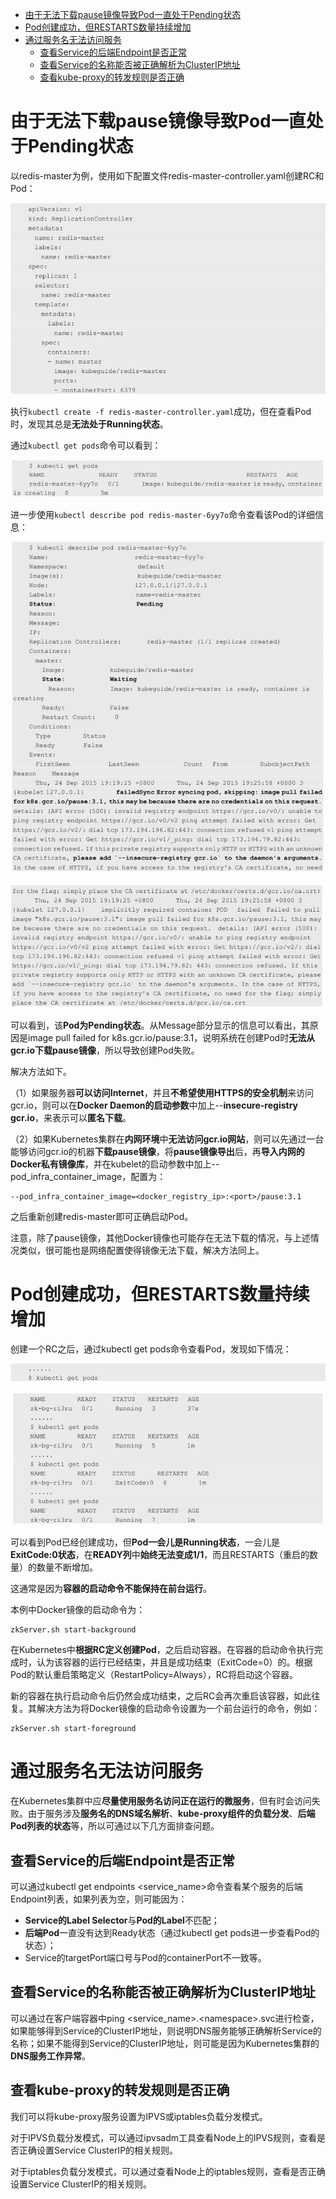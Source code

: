 

<!-- @import "[TOC]" {cmd="toc" depthFrom=1 depthTo=6 orderedList=false} -->

<!-- code_chunk_output -->

- [由于无法下载pause镜像导致Pod一直处于Pending状态](#由于无法下载pause镜像导致pod一直处于pending状态)
- [Pod创建成功，但RESTARTS数量持续增加](#pod创建成功但restarts数量持续增加)
- [通过服务名无法访问服务](#通过服务名无法访问服务)
  - [查看Service的后端Endpoint是否正常](#查看service的后端endpoint是否正常)
  - [查看Service的名称能否被正确解析为ClusterIP地址](#查看service的名称能否被正确解析为clusterip地址)
  - [查看kube\-proxy的转发规则是否正确](#查看kube-proxy的转发规则是否正确)

<!-- /code_chunk_output -->


# 由于无法下载pause镜像导致Pod一直处于Pending状态

以redis\-master为例，使用如下配置文件redis-master-controller.yaml创建RC和Pod：

![2019-09-26-15-10-35.png](./images/2019-09-26-15-10-35.png)

执行`kubectl create -f redis-master-controller.yaml`成功，但在查看Pod时，发现其总是**无法处于Running状态**。

通过`kubectl get pods`命令可以看到：

![2019-09-26-15-11-48.png](./images/2019-09-26-15-11-48.png)

进一步使用`kubectl describe pod redis-master-6yy7o`命令查看该Pod的详细信息：

![2019-09-26-15-12-20.png](./images/2019-09-26-15-12-20.png)

![2019-09-26-15-12-28.png](./images/2019-09-26-15-12-28.png)

可以看到，该**Pod为Pending状态**。从Message部分显示的信息可以看出，其原因是image pull failed for k8s.gcr.io/pause:3.1，说明系统在创建Pod时**无法从gcr.io下载pause镜像**，所以导致创建Pod失败。

解决方法如下。

（1）如果服务器**可以访问Internet**，并且**不希望使用HTTPS的安全机制**来访问gcr.io，则可以在**Docker Daemon的启动参数**中加上\-\-**insecure\-registry gcr.io**，来表示可以**匿名下载**。

（2）如果Kubernetes集群在**内网环境**中**无法访问gcr.io网站**，则可以先通过一台能够访问gcr.io的机器**下载pause镜像**，将**pause镜像导出**后，再**导入内网的Docker私有镜像库**，并在kubelet的启动参数中加上\-\-pod\_infra\_container\_image，配置为：

```
--pod_infra_container_image=<docker_registry_ip>:<port>/pause:3.1
```

之后重新创建redis-master即可正确启动Pod。

注意，除了pause镜像，其他Docker镜像也可能存在无法下载的情况，与上述情况类似，很可能也是网络配置使得镜像无法下载，解决方法同上。

# Pod创建成功，但RESTARTS数量持续增加

创建一个RC之后，通过kubectl get pods命令查看Pod，发现如下情况：

![2019-09-26-15-51-35.png](./images/2019-09-26-15-51-35.png)

![2019-09-26-15-51-39.png](./images/2019-09-26-15-51-39.png)

可以看到Pod已经创建成功，但**Pod一会儿是Running状态**，一会儿是**ExitCode:0状态**，在**READY列**中**始终无法变成1/1**，而且RESTARTS（重启的数量）的数量不断增加。

这通常是因为**容器的启动命令不能保持在前台运行**。

本例中Docker镜像的启动命令为：

```
zkServer.sh start-background
```

在Kubernetes中**根据RC定义创建Pod**，之后启动容器。在容器的启动命令执行完成时，认为该容器的运行已经结束，并且是成功结束（ExitCode=0）的。根据Pod的默认重启策略定义（RestartPolicy=Always），RC将启动这个容器。

新的容器在执行启动命令后仍然会成功结束，之后RC会再次重启该容器，如此往复。其解决方法为将Docker镜像的启动命令设置为一个前台运行的命令，例如：

```
zkServer.sh start-foreground
```

# 通过服务名无法访问服务

在Kubernetes集群中应**尽量使用服务名访问正在运行的微服务**，但有时会访问失败。由于服务涉及**服务名的DNS域名解析**、**kube\-proxy组件的负载分发**、**后端Pod列表的状态**等，所以可通过以下几方面排查问题。

## 查看Service的后端Endpoint是否正常

可以通过kubectl get endpoints \<service\_name>命令查看某个服务的后端Endpoint列表，如果列表为空，则可能因为：

* **Service的Label Selector**与**Pod的Label**不匹配；
* **后端Pod**一直没有达到Ready状态（通过kubectl get pods进一步查看Pod的状态）；
* Service的targetPort端口号与Pod的containerPort不一致等。

## 查看Service的名称能否被正确解析为ClusterIP地址

可以通过在客户端容器中ping \<service\_name\>.\<namespace>.svc进行检查，如果能够得到Service的ClusterIP地址，则说明DNS服务能够正确解析Service的名称；如果不能得到Service的ClusterIP地址，则可能是因为Kubernetes集群的**DNS服务工作异常**。

## 查看kube\-proxy的转发规则是否正确

我们可以将kube-proxy服务设置为IPVS或iptables负载分发模式。

对于IPVS负载分发模式，可以通过ipvsadm工具查看Node上的IPVS规则，查看是否正确设置Service ClusterIP的相关规则。

对于iptables负载分发模式，可以通过查看Node上的iptables规则，查看是否正确设置Service ClusterIP的相关规则。
